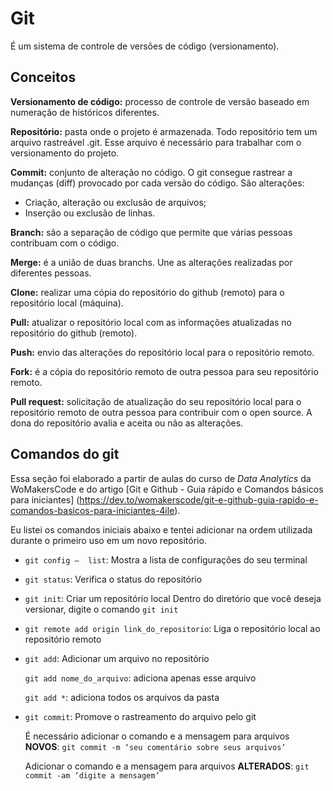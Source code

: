 # Git
É um sistema de controle de versões de código (versionamento).



## Conceitos

**Versionamento de código:** processo de controle de versão baseado em numeração de históricos diferentes.

**Repositório:** pasta onde o projeto é armazenada. Todo repositório tem um arquivo rastreável .git. Esse arquivo é necessário para trabalhar com o versionamento do projeto. 

**Commit:** conjunto de alteração no código. O git consegue rastrear a mudanças (diff) provocado por cada versão do código. São alterações: 

- Criação, alteração ou exclusão de arquivos;
- Inserção ou exclusão de linhas.

**Branch:**  são a separação de código que permite que várias pessoas contribuam com o código. 

**Merge:**  é a união de duas branchs. Une as alterações realizadas por diferentes pessoas.

**Clone:** realizar uma cópia do repositório do github (remoto) para o repositório local (máquina).

**Pull:** atualizar o repositório local com as informações atualizadas no repositório do github (remoto).

**Push:** envio das alterações do repositório local para o repositório remoto.

**Fork:** é a cópia do repositório remoto de outra pessoa para seu repositório remoto. 

**Pull request:** solicitação de atualização do seu repositório local para o repositório remoto de outra pessoa para contribuir com o open source. A dona do repositório avalia e aceita ou não as alterações.



## Comandos do git
Essa seção foi elaborado a partir de aulas do curso de *Data Analytics* da WoMakersCode e do artigo [Git e Github - Guia rápido e Comandos básicos para iniciantes] (https://dev.to/womakerscode/git-e-github-guia-rapido-e-comandos-basicos-para-iniciantes-4ile). 

Eu listei os comandos iniciais abaixo e tentei adicionar na ordem utilizada durante o primeiro uso em um novo repositório.

- `git config —  list`: Mostra a lista de configurações do seu terminal

- `git status`: Verifica o status do repositório
    
- `git init`: Criar um repositório local Dentro do diretório que você deseja versionar, digite o comando `git init`
    
- `git remote add origin link_do_repositorio`: Liga o repositório local ao repositório remoto

- `git add`: Adicionar um arquivo no repositório
    
    `git add nome_do_arquivo`: adiciona apenas esse arquivo
    
    `git add *`: adiciona todos os arquivos da pasta

- `git commit`: Promove o rastreamento do arquivo  pelo git
    
    É necessário adicionar o comando e a mensagem para arquivos **NOVOS**: `git commit -m ‘seu comentário sobre seus arquivos’`
    
    Adicionar o comando e a mensagem para arquivos **ALTERADOS**: `git commit -am ‘digite a mensagem’`